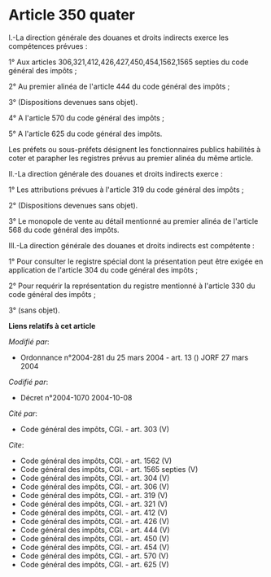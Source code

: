 # Article 350 quater

I.-La direction générale des douanes et droits indirects exerce les compétences prévues :

1° Aux articles 306,321,412,426,427,450,454,1562,1565 septies du code général des impôts ;

2° Au premier alinéa de l'article 444 du code général des impôts ;

3° (Dispositions devenues sans objet).

4° A l'article 570 du code général des impôts ;

5° A l'article 625 du code général des impôts.

Les préfets ou sous-préfets désignent les fonctionnaires publics habilités à coter et parapher les registres prévus au
premier alinéa du même article.

II.-La direction générale des douanes et droits indirects exerce :

1° Les attributions prévues à l'article 319 du code général des impôts ;

2° (Dispositions devenues sans objet).

3° Le monopole de vente au détail mentionné au premier alinéa de l'article 568 du code général des impôts.

III.-La direction générale des douanes et droits indirects est compétente :

1° Pour consulter le registre spécial dont la présentation peut être exigée en application de l'article 304 du code général
des impôts ;

2° Pour requérir la représentation du registre mentionné à l'article 330 du code général des impôts ;

3° (sans objet).

**Liens relatifs à cet article**

_Modifié par_:

  - Ordonnance n°2004-281 du 25 mars 2004 - art. 13 () JORF 27 mars 2004

_Codifié par_:

  - Décret n°2004-1070 2004-10-08

_Cité par_:

  - Code général des impôts, CGI. - art. 303 (V)

_Cite_:

  - Code général des impôts, CGI. - art. 1562 (V)
  - Code général des impôts, CGI. - art. 1565 septies (V)
  - Code général des impôts, CGI. - art. 304 (V)
  - Code général des impôts, CGI. - art. 306 (V)
  - Code général des impôts, CGI. - art. 319 (V)
  - Code général des impôts, CGI. - art. 321 (V)
  - Code général des impôts, CGI. - art. 412 (V)
  - Code général des impôts, CGI. - art. 426 (V)
  - Code général des impôts, CGI. - art. 444 (V)
  - Code général des impôts, CGI. - art. 450 (V)
  - Code général des impôts, CGI. - art. 454 (V)
  - Code général des impôts, CGI. - art. 570 (V)
  - Code général des impôts, CGI. - art. 625 (V)
